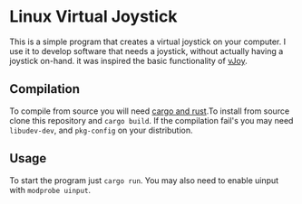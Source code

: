 # Linux Virtual Joystick
This is a simple program that creates a virtual joystick on your computer. I use it to develop software that needs a joystick, without actually having a joystick on-hand. it was inspired the basic functionality of [vJoy](http://vjoystick.sourceforge.net/site/). 

## Compilation
To compile from source you will need [cargo and rust](https://www.rust-lang.org/tools/install).To install from source clone this repository and `cargo build`. If the compilation fail's you may need `libudev-dev`, and `pkg-config` on your distribution.

## Usage
To start the program just `cargo run`. You may also need to enable uinput with `modprobe uinput`.